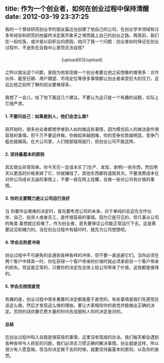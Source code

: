 title: 作为一个创业者，如何在创业过程中保持清醒
date: 2012-03-19 23:37:25
---

<p style="padding-right:0px;padding-left:0px;padding-bottom:0px;margin-top:0px;margin-bottom:22px;padding-top:0px;">
	我的一个曾经研究创业学的朋友最近也创建了他自己的公司，在创业学术领域有过多年经验和研究的他最终决定离开象牙之塔而踏上自己的创业之路。两周前，我们在一起吃饭，或许是以前职业的原因，他问了我一个问题：创业者如何保证在创业过程中，不迷失在自我中心里而无法自拔?
</p>
<p style="padding-right:0px;padding-left:0px;padding-bottom:0px;margin-top:0px;margin-bottom:22px;padding-top:0px;text-align:center;">
	[upload]63[/upload]
</p>
<p style="padding-right:0px;padding-left:0px;padding-bottom:0px;margin-top:0px;margin-bottom:22px;padding-top:0px;">
	之所以提出这个问题，是因为他发现做一个创业者要比他之前想像的难很多：合作伙伴、截至日期、用户期望、市场定位等很多事情都让创业者承受巨大的压力，这远比他之前所了解的创业要难得多。
</p>
<p style="padding-right:0px;padding-left:0px;padding-bottom:0px;margin-top:0px;margin-bottom:22px;padding-top:0px;">
	我想了一会儿，给了他下面这几个建议。不要认为这只是一个有趣的话题，实际上它很严肃。
</p>
<p style="padding-right:0px;padding-left:0px;padding-bottom:0px;margin-top:0px;margin-bottom:22px;padding-top:0px;">
	<strong style="padding-right:0px;padding-left:0px;padding-bottom:0px;margin-top:0px;margin-right:0px;margin-bottom:0px;margin-left:0px;padding-top:0px;"> 1. 不要问自己：如果是别人，他们会怎么做?</strong>
</p>
<p style="padding-right:0px;padding-left:0px;padding-bottom:0px;margin-top:0px;margin-bottom:22px;padding-top:0px;">
	刚开始时，很多创业者都想学者别人如何做这些事情，因为模仿前人的做法是件很容易的事情。但千万不要这样做，你做起来越困难，你的竞争优势越明显，竞争门槛也就越高。在大公司里，人们按部就班就行，但创业公司不能这样。
</p>
<p style="padding-right:0px;padding-left:0px;padding-bottom:0px;margin-top:0px;margin-bottom:22px;padding-top:0px;">
	<strong style="padding-right:0px;padding-left:0px;padding-bottom:0px;margin-top:0px;margin-right:0px;margin-bottom:0px;margin-left:0px;padding-top:0px;"> 2. 坚持最基本的原则</strong>
</p>
<p style="padding-right:0px;padding-left:0px;padding-bottom:0px;margin-top:0px;margin-bottom:22px;padding-top:0px;">
	其实商业非常简单。你今天花一定成本买了(生产、发现、发明)一些东西，然后明天以更高的价格卖掉了它，你就赚钱了，其他东西都将退居其次。不要浪费成本在对你公司成长无益的事情上，不要一直在网上炫耀，去做一些对公司有价值的事情。
</p>
<p style="padding-right:0px;padding-left:0px;padding-bottom:0px;margin-top:0px;margin-bottom:22px;padding-top:0px;">
	<strong style="padding-right:0px;padding-left:0px;padding-bottom:0px;margin-top:0px;margin-right:0px;margin-bottom:0px;margin-left:0px;padding-top:0px;"> 3. 你的主要精力是让公司运行良好</strong>
</p>
<p style="padding-right:0px;padding-left:0px;padding-bottom:0px;margin-top:0px;margin-bottom:22px;padding-top:0px;">
	当 你要作出艰难的决定时，首先要考虑公司的未来。对于单纯的去迎合合作伙伴、自己、投资人或者员工，是件很容易的事情。因为它是可见的，但凡事从公司的角度 着想就比较难了。作为创业者，首先要保证公司能正常运行下去，这是需要远见和魄力的。当在创业过程中有疑问时，就先为公司想想吧。
</p>
<p style="padding-right:0px;padding-left:0px;padding-bottom:0px;margin-top:0px;margin-bottom:22px;padding-top:0px;">
	<strong style="padding-right:0px;padding-left:0px;padding-bottom:0px;margin-top:0px;margin-right:0px;margin-bottom:0px;margin-left:0px;padding-top:0px;"> 4. 学会去热爱冲突</strong>
</p>
<p style="padding-right:0px;padding-left:0px;padding-bottom:0px;margin-top:0px;margin-bottom:22px;padding-top:0px;">
	创业过程中不可避免的会遇到各种各样的冲突，但不要一直逃避它们。当你必须在两个客户中择其一时，你在获得一个客户带来的价值时就必须承担另一个客户带来的损失。但这是正常的，只要你的决定在总体上给公司带来了价值，这些都是值得的。
</p>
<p style="padding-right:0px;padding-left:0px;padding-bottom:0px;margin-top:0px;margin-bottom:22px;padding-top:0px;">
	<strong style="padding-right:0px;padding-left:0px;padding-bottom:0px;margin-top:0px;margin-right:0px;margin-bottom:0px;margin-left:0px;padding-top:0px;"> 5. 学会去相信直觉</strong>
</p>
<p style="padding-right:0px;padding-left:0px;padding-bottom:0px;margin-top:0px;margin-bottom:22px;padding-top:0px;">
	有趣的是，创业过程中很多重要的决定都是基于直觉的。有些事情是我们先感觉应该这么做，然后才发现这么做的理由。要让大家相信你的直觉并能做出正确的决定。否则的话你要花费大量的时间去说服别人你的决定是对的。
</p>
<p style="padding-right:0px;padding-left:0px;padding-bottom:0px;margin-top:0px;margin-bottom:22px;padding-top:0px;">
	<strong style="padding-right:0px;padding-left:0px;padding-bottom:0px;margin-top:0px;margin-right:0px;margin-bottom:0px;margin-left:0px;padding-top:0px;"> 总结</strong>
</p>
<p style="padding-right:0px;padding-left:0px;padding-bottom:0px;margin-top:0px;margin-bottom:22px;padding-top:0px;">
	在创业过程中陷入自我是很容易的事情，这里没有现成的办法。我们每天都会遇到各种各样令人抓狂的问题，我们必须去习惯正确的解决事情。创业就是这样，所以很少有人愿意做。但当你决定做下去的时候，就要坚持最基本的原则，以及你的直觉。
</p>